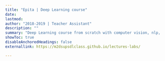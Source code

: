 ```yaml
---
title: "Epita | Deep Learning course"
date: 
lastmod:
author: "2018-2019 | Teacher Assistant"
description: "" 
summary: "Deep Learning course from scratch with computer vision, nlp, and recsys." 
showToc: true
disableAnchoredHeadings: false
externallink: https://m2dsupsdlclass.github.io/lectures-labs/

---
```


